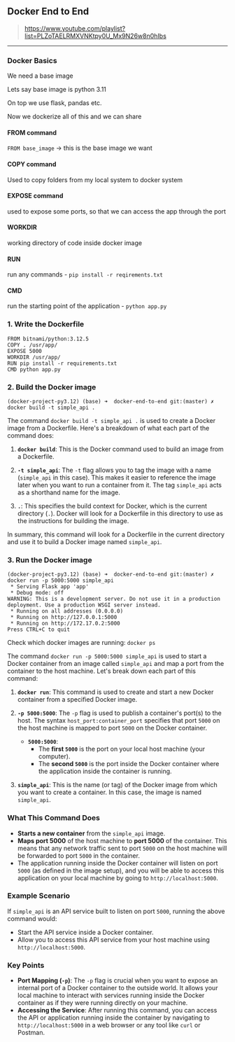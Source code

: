## Docker End to End

> https://www.youtube.com/playlist?list=PLZoTAELRMXVNKtpy0U_Mx9N26w8n0hIbs

---


### Docker Basics

We need a base image

Lets say base image is python 3.11

On top we use flask, pandas etc.

Now we dockerize all of this and we can share

#### FROM command

`FROM base_image` -> this is the base image we want

#### COPY command 

Used to copy folders from my local system to docker system

#### EXPOSE command

used to expose some ports, so that we can access the app through the port

#### WORKDIR

working directory of code inside docker image

#### RUN

run any commands - `pip install -r reqirements.txt`

#### CMD

run the starting point of the application - `python app.py`


### 1. Write the Dockerfile

```
FROM bitnami/python:3.12.5
COPY . /usr/app/
EXPOSE 5000
WORKDIR /usr/app/
RUN pip install -r requirements.txt
CMD python app.py
```

### 2. Build the Docker image

`(docker-project-py3.12) (base) ➜  docker-end-to-end git:(master) ✗ docker build -t simple_api .`

The command `docker build -t simple_api .` is used to create a Docker image from a Dockerfile. Here's a breakdown of what each part of the command does:

1. **`docker build`**: This is the Docker command used to build an image from a Dockerfile.

2. **`-t simple_api`**: The `-t` flag allows you to tag the image with a name (`simple_api` in this case). This makes it easier to reference the image later when you want to run a container from it. The tag `simple_api` acts as a shorthand name for the image.

3. **`.`**: This specifies the build context for Docker, which is the current directory (`.`). Docker will look for a Dockerfile in this directory to use as the instructions for building the image.

In summary, this command will look for a Dockerfile in the current directory and use it to build a Docker image named `simple_api`.

### 3. Run the Docker image

```
(docker-project-py3.12) (base) ➜  docker-end-to-end git:(master) ✗ docker run -p 5000:5000 simple_api 
 * Serving Flask app 'app'
 * Debug mode: off
WARNING: This is a development server. Do not use it in a production deployment. Use a production WSGI server instead.
 * Running on all addresses (0.0.0.0)
 * Running on http://127.0.0.1:5000
 * Running on http://172.17.0.2:5000
Press CTRL+C to quit
```

Check which docker images are running: `docker ps`


The command `docker run -p 5000:5000 simple_api` is used to start a Docker container from an image called `simple_api` and map a port from the container to the host machine. Let's break down each part of this command:

1. **`docker run`**: This command is used to create and start a new Docker container from a specified Docker image.

2. **`-p 5000:5000`**: The `-p` flag is used to publish a container's port(s) to the host. The syntax `host_port:container_port` specifies that port `5000` on the host machine is mapped to port `5000` on the Docker container.
   
   - **`5000:5000`**: 
     - The **first `5000`** is the port on your local host machine (your computer).
     - The **second `5000`** is the port inside the Docker container where the application inside the container is running.

3. **`simple_api`**: This is the name (or tag) of the Docker image from which you want to create a container. In this case, the image is named `simple_api`.

### What This Command Does

- **Starts a new container** from the `simple_api` image.
- **Maps port 5000** of the host machine to **port 5000** of the container. This means that any network traffic sent to port `5000` on the host machine will be forwarded to port `5000` in the container.
- The application running inside the Docker container will listen on port `5000` (as defined in the image setup), and you will be able to access this application on your local machine by going to `http://localhost:5000`.

### Example Scenario

If `simple_api` is an API service built to listen on port `5000`, running the above command would:
- Start the API service inside a Docker container.
- Allow you to access this API service from your host machine using `http://localhost:5000`.

### Key Points

- **Port Mapping (`-p`)**: The `-p` flag is crucial when you want to expose an internal port of a Docker container to the outside world. It allows your local machine to interact with services running inside the Docker container as if they were running directly on your machine.
- **Accessing the Service**: After running this command, you can access the API or application running inside the container by navigating to `http://localhost:5000` in a web browser or any tool like `curl` or Postman.
